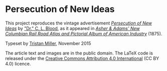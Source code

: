 # Persecution of New Ideas #

This project reproduces the vintage advertisement _[Persecution of New
Ideas](http://www.davidrumsey.com/luna/servlet/s/8s969o)_ by ["Dr."
C. L. Blood](https://en.wikipedia.org/wiki/C._L._Blood), as it
appeared in _[Asher & Adams' New Columbian Rail Road Atlas and
Pictorial Album of American Industry](http://www.davidrumsey.com/luna/servlet/s/zgl5hq)_ (1875).

Typeset by [Tristan Miller](http://www.nothingisreal.com/), November
2015
 
The article text and images are in the public domain.  The LaTeX code
is released under the [Creative Commons Attribution 4.0
International](https://creativecommons.org/licenses/by/4.0/) (CC BY
4.0) licence.
